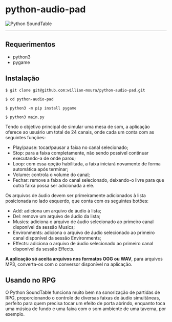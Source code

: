 # python-audio-pad
  ![Python SoundTable](/images/example.png)
***

## Requerimentos
- python3
- pygame

## Instalação
`$ git clone git@github.com:willian-moura/python-audio-pad.git`

`$ cd python-audio-pad`

`$ python3 -m pip install pygame`

`$ python3 main.py`

Tendo o objetivo principal de simular uma mesa de som, a aplicação oferece ao usuário um total de 24 canais, onde cada um conta com as seguintes funções:
- Play/pause: tocar/pausar a faixa no canal selecionado;
- Stop: para a faixa completamente, não sendo possível continuar executando-a de onde parou;
- Loop: com essa opção habilitada, a faixa iniciará novamente de forma automática após terminar;
- Volume: controla o volume do canal;
- Fechar: remove a faixa do canal selecionado, deixando-o livre para que outra faixa possa ser adicionada a ele.

Os arquivos de áudio devem ser primeiramente adicionados à lista posicionada no lado esquerdo, que conta com os seguintes botões:
- Add: adiciona um arquivo de áudio à lista;
- Del: remove um arquivo de áudio da lista;
- Musics: adiciona o arquivo de áudio selecionado ao primeiro canal disponível da sessão Musics;
- Environments: adiciona o arquivo de áudio selecionado ao primeiro canal disponível da sessão Environments;
- Effects: adiciona o arquivo de áudio selecionado ao primeiro canal disponível da sessão Effects.

**A aplicação só aceita arquivos nos formatos OGG ou WAV**, para arquivos MP3, converta-os com o conversor disponível na aplicação.

## Usando no RPG
O Python SoundTable funciona muito bem na sonorização de partidas de RPG, proporcionando o controle de diversas faixas de áudio simultâneas, perfeito para quem precisa tocar um efeito de porta abrindo, enquanto toca uma música de fundo e uma faixa com o som ambiente de uma taverna, por exemplo.



